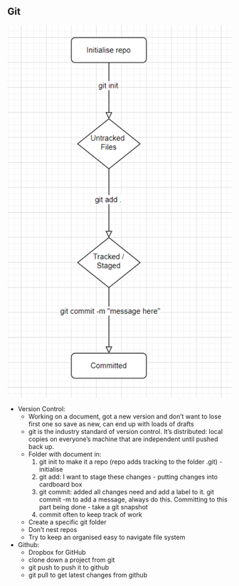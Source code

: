 ## Git

![img.png](img.png)

- Version Control:
    - Working on a document, got  a new version and don’t want to lose first one so save as new, can end up with loads of drafts
    - git is the industry standard of version control. It’s distributed: local copies on everyone’s machine that are independent until pushed back up.
    - Folder with document in:
        1. git init to make it a repo (repo adds tracking to the folder .git) -initialise
        2. git add: I want to stage these changes - putting changes into cardboard box
        3. git commit: added all changes need and add a label to it. git commit -m to add a message, always do this. Committing to this part being done - take a git snapshot
        4. commit often to keep track of work
    - Create a specific git folder
    - Don’t nest repos
    - Try to keep an organised easy to navigate file system
- Github:
    - Dropbox for GitHub
    - clone down a project from git
    - git push to push it to github
    - git pull to get latest changes from github